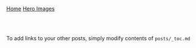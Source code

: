 [Home](/)
[Hero Images](/hero)

<br><br>

To add links to your other posts,
simply modify contents of `posts/_toc.md`